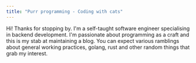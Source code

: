 ```yaml
---
title: "Purr programming - Coding with cats"
---
```


Hi! Thanks for stopping by. I'm a self-taught software engineer specialising in backend development. I'm passionate about programming as a craft and this is my stab at maintaining a blog. 
You can expect various ramblings about general working practices, golang, rust and other random things that grab my interest.
